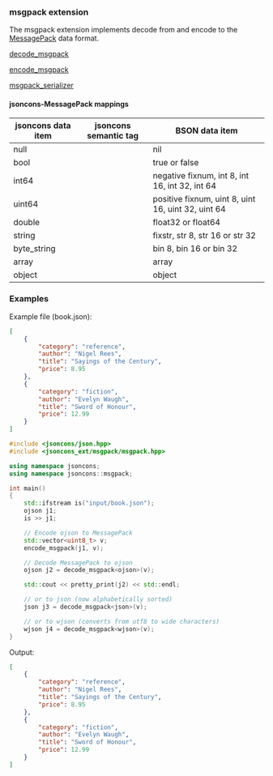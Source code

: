 ### msgpack extension

The msgpack extension implements decode from and encode to the [MessagePack](http://msgpack.org/index.html) data format.

[decode_msgpack](decode_msgpack.md)

[encode_msgpack](encode_msgpack.md)

[msgpack_serializer](msgpack_serializer.md)

#### jsoncons-MessagePack mappings

jsoncons data item|jsoncons semantic tag|BSON data item
--------------|------------------|---------------
null          |                  | nil
bool          |                  | true or false
int64         |                  | negative fixnum, int 8, int 16, int 32, int 64
uint64        |                  | positive fixnum, uint 8, uint 16, uint 32, uint 64
double        |                  | float32 or float64
string        |                  | fixstr, str 8, str 16 or str 32
byte_string   |                  | bin 8, bin 16 or bin 32
array         |                  | array 
object        |                  | object

### Examples

Example file (book.json):
```json
[
    {
        "category": "reference",
        "author": "Nigel Rees",
        "title": "Sayings of the Century",
        "price": 8.95
    },
    {
        "category": "fiction",
        "author": "Evelyn Waugh",
        "title": "Sword of Honour",
        "price": 12.99
    }
]
```
```c++
#include <jsoncons/json.hpp>
#include <jsoncons_ext/msgpack/msgpack.hpp>

using namespace jsoncons;
using namespace jsoncons::msgpack;

int main()
{
    std::ifstream is("input/book.json");
    ojson j1;
    is >> j1;

    // Encode ojson to MessagePack
    std::vector<uint8_t> v;
    encode_msgpack(j1, v);

    // Decode MessagePack to ojson 
    ojson j2 = decode_msgpack<ojson>(v);

    std::cout << pretty_print(j2) << std::endl;

    // or to json (now alphabetically sorted)
    json j3 = decode_msgpack<json>(v);

    // or to wjson (converts from utf8 to wide characters)
    wjson j4 = decode_msgpack<wjson>(v);
}
```
Output:
```json
[
    {
        "category": "reference",
        "author": "Nigel Rees",
        "title": "Sayings of the Century",
        "price": 8.95
    },
    {
        "category": "fiction",
        "author": "Evelyn Waugh",
        "title": "Sword of Honour",
        "price": 12.99
    }
]
```



